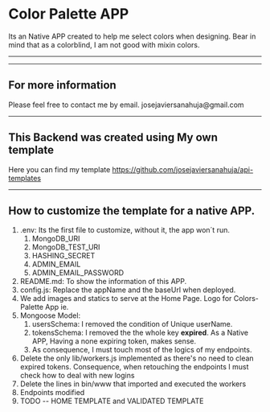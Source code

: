 <h1>Color Palette APP </h1>
<p>Its an Native APP created to help me select colors when designing. Bear in mind that as a colorblind, I am not good with mixin colors.</p>
<hr />

<hr>

<h2>For more information</h2>
<p>Please feel free to contact me by email. josejaviersanahuja@gmail.com</p>

<hr>

<h2>This Backend was created using My own template</h2>
<p> Here you can find my template <a href="https://github.com/josejaviersanahuja/api-templates" target="_blank" rel="no referrer">https://github.com/josejaviersanahuja/api-templates</a></p>

<hr>

<h2>How to customize the template for a native APP.</h2>
<ol>
  <li>
    .env: Its the first file to customize, without it, the app won´t run.
    <ol>
      <li>MongoDB_URI</li>
      <li>MongoDB_TEST_URI</li>
      <li>HASHING_SECRET</li>
      <li>ADMIN_EMAIL</li>
      <li>ADMIN_EMAIL_PASSWORD</li>
    </ol>
  </li>
  <li>README.md: To show the information of this APP.</li>
  <li>config.js: Replace the appName and the baseUrl when deployed.</li>
  <li>We add images and statics to serve at the Home Page. Logo for Colors-Palette App  ie.</li>
  <li>
    Mongoose Model: 
    <ol>
      <li>usersSchema: I removed the condition of Unique userName.</li>
      <li>tokensSchema: I removed the the whole key <b>expired</b>. As a Native APP, Having a none expiring token, makes sense.</li>
      <li>As consequence, I must touch most of the logics of my endpoints.</li>
    </ol>
  </li>
  <li>Delete the only lib/workers.js implemented as there's no need to clean expired tokens. Consequence, when retouching the endpoints I must check how to deal with new logins</li>
  <li>Delete the lines in bin/www that imported and executed the workers</li>
  <li>Endpoints modified</li>
  <li>TODO -- HOME TEMPLATE and VALIDATED TEMPLATE</li>
</ol>